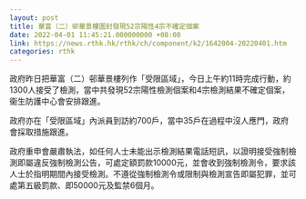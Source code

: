 ```yaml
---
layout: post
title: 華富（二）邨華景樓圍封發現52宗陽性4宗不確定個案
date: 2022-04-01 11:45:21.000000000 +08:00
link: https://news.rthk.hk/rthk/ch/component/k2/1642004-20220401.htm
categories: rthk
---
```


政府昨日把華富（二）邨華景樓列作「受限區域」，今日上午約11時完成行動，約1300人接受了檢測，當中共發現52宗陽性檢測個案和4宗檢測結果不確定個案，衞生防護中心會安排跟進。
 
政府亦在「受限區域」內派員到訪約700戶，當中35戶在過程中沒人應門，政府會採取措施跟進。
 
政府重申會嚴肅執法，如任何人士未能出示檢測結果電話短訊，以證明接受強制檢測即屬違反強制檢測公告，可處定額罰款10000元，並會收到強制檢測令，要求該人士於指明期間內接受檢測。不遵從強制檢測令或限制與檢測宣告即屬犯罪，並可處第五級罰款、即50000元及監禁6個月。
